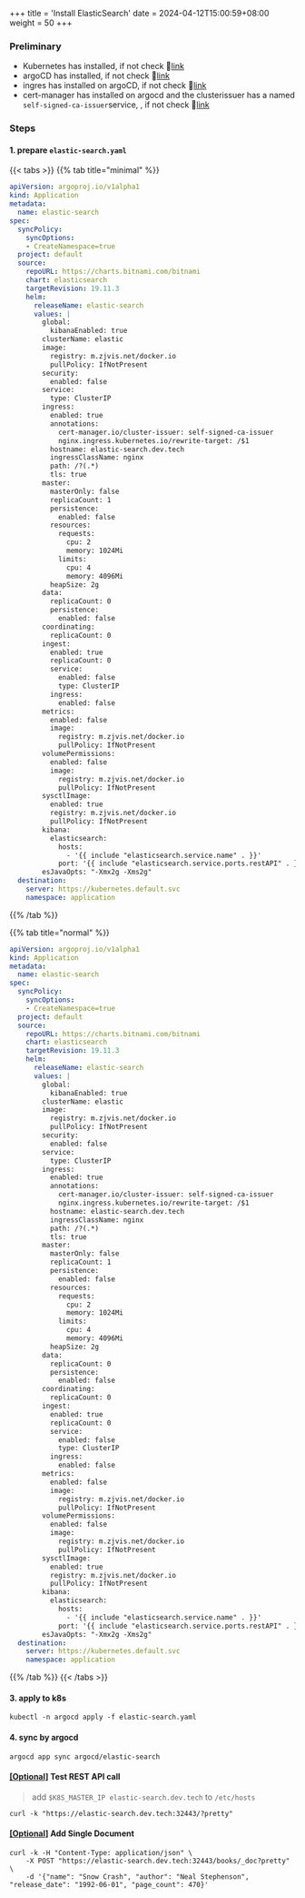 +++
title = 'Install ElasticSearch'
date = 2024-04-12T15:00:59+08:00
weight = 50
+++

### Preliminary
- Kubernetes has installed, if not check 🔗[link](kubernetes/command/install/index.html)
- argoCD has installed, if not check 🔗[link](/argo/argo-cd/argocd/index.html)
- ingres has installed on argoCD, if not check 🔗[link](/argo/argo-cd/application/ingress/index.html)
- cert-manager has installed on argocd and the clusterissuer has a named `self-signed-ca-issuer`service, , if not check 🔗[link](/argo/argo-cd/application/cert_manager/index.html)

### Steps

#### 1. prepare `elastic-search.yaml`
{{< tabs >}}
  {{% tab title="minimal" %}}
```yaml
apiVersion: argoproj.io/v1alpha1
kind: Application
metadata:
  name: elastic-search
spec:
  syncPolicy:
    syncOptions:
    - CreateNamespace=true
  project: default
  source:
    repoURL: https://charts.bitnami.com/bitnami
    chart: elasticsearch
    targetRevision: 19.11.3
    helm:
      releaseName: elastic-search
      values: |
        global:
          kibanaEnabled: true
        clusterName: elastic
        image:
          registry: m.zjvis.net/docker.io
          pullPolicy: IfNotPresent
        security:
          enabled: false
        service:
          type: ClusterIP
        ingress:
          enabled: true
          annotations:
            cert-manager.io/cluster-issuer: self-signed-ca-issuer
            nginx.ingress.kubernetes.io/rewrite-target: /$1
          hostname: elastic-search.dev.tech
          ingressClassName: nginx
          path: /?(.*)
          tls: true
        master:
          masterOnly: false
          replicaCount: 1
          persistence:
            enabled: false
          resources:
            requests:
              cpu: 2
              memory: 1024Mi
            limits:
              cpu: 4
              memory: 4096Mi
          heapSize: 2g
        data:
          replicaCount: 0
          persistence:
            enabled: false
        coordinating:
          replicaCount: 0
        ingest:
          enabled: true
          replicaCount: 0
          service:
            enabled: false
            type: ClusterIP
          ingress:
            enabled: false
        metrics:
          enabled: false
          image:
            registry: m.zjvis.net/docker.io
            pullPolicy: IfNotPresent
        volumePermissions:
          enabled: false
          image:
            registry: m.zjvis.net/docker.io
            pullPolicy: IfNotPresent
        sysctlImage:
          enabled: true
          registry: m.zjvis.net/docker.io
          pullPolicy: IfNotPresent
        kibana:
          elasticsearch:
            hosts:
              - '{{ include "elasticsearch.service.name" . }}'
            port: '{{ include "elasticsearch.service.ports.restAPI" . }}'
        esJavaOpts: "-Xmx2g -Xms2g"        
  destination:
    server: https://kubernetes.default.svc
    namespace: application
```
  {{% /tab  %}}

  {{% tab title="normal" %}}
```yaml
apiVersion: argoproj.io/v1alpha1
kind: Application
metadata:
  name: elastic-search
spec:
  syncPolicy:
    syncOptions:
    - CreateNamespace=true
  project: default
  source:
    repoURL: https://charts.bitnami.com/bitnami
    chart: elasticsearch
    targetRevision: 19.11.3
    helm:
      releaseName: elastic-search
      values: |
        global:
          kibanaEnabled: true
        clusterName: elastic
        image:
          registry: m.zjvis.net/docker.io
          pullPolicy: IfNotPresent
        security:
          enabled: false
        service:
          type: ClusterIP
        ingress:
          enabled: true
          annotations:
            cert-manager.io/cluster-issuer: self-signed-ca-issuer
            nginx.ingress.kubernetes.io/rewrite-target: /$1
          hostname: elastic-search.dev.tech
          ingressClassName: nginx
          path: /?(.*)
          tls: true
        master:
          masterOnly: false
          replicaCount: 1
          persistence:
            enabled: false
          resources:
            requests:
              cpu: 2
              memory: 1024Mi
            limits:
              cpu: 4
              memory: 4096Mi
          heapSize: 2g
        data:
          replicaCount: 0
          persistence:
            enabled: false
        coordinating:
          replicaCount: 0
        ingest:
          enabled: true
          replicaCount: 0
          service:
            enabled: false
            type: ClusterIP
          ingress:
            enabled: false
        metrics:
          enabled: false
          image:
            registry: m.zjvis.net/docker.io
            pullPolicy: IfNotPresent
        volumePermissions:
          enabled: false
          image:
            registry: m.zjvis.net/docker.io
            pullPolicy: IfNotPresent
        sysctlImage:
          enabled: true
          registry: m.zjvis.net/docker.io
          pullPolicy: IfNotPresent
        kibana:
          elasticsearch:
            hosts:
              - '{{ include "elasticsearch.service.name" . }}'
            port: '{{ include "elasticsearch.service.ports.restAPI" . }}'
        esJavaOpts: "-Xmx2g -Xms2g"        
  destination:
    server: https://kubernetes.default.svc
    namespace: application
```
  {{% /tab  %}}
{{< /tabs >}}




#### 3. apply to k8s
```shell
kubectl -n argocd apply -f elastic-search.yaml
```

#### 4. sync by argocd
```shell
argocd app sync argocd/elastic-search
```

#### [[Optional]]() Test REST API call
> add `$K8S_MASTER_IP elastic-search.dev.tech` to `/etc/hosts`

```shell
curl -k "https://elastic-search.dev.tech:32443/?pretty"
```

#### [[Optional]]() Add Single Document
```shell
curl -k -H "Content-Type: application/json" \
    -X POST "https://elastic-search.dev.tech:32443/books/_doc?pretty" \
    -d '{"name": "Snow Crash", "author": "Neal Stephenson", "release_date": "1992-06-01", "page_count": 470}'
```